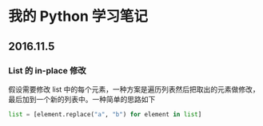 # 我的 Python 学习笔记

## 2016.11.5

### List 的 in-place 修改

假设需要修改 list 中的每个元素，一种方案是遍历列表然后把取出的元素做修改，最后加到一个新的列表中。一种简单的思路如下

```python
list = [element.replace("a", "b") for element in list]
```
